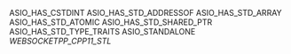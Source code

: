 ASIO_HAS_CSTDINT
ASIO_HAS_STD_ADDRESSOF
ASIO_HAS_STD_ARRAY
ASIO_HAS_STD_ATOMIC
ASIO_HAS_STD_SHARED_PTR
ASIO_HAS_STD_TYPE_TRAITS
ASIO_STANDALONE
_WEBSOCKETPP_CPP11_STL_
